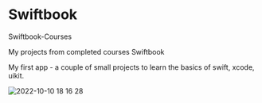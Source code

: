 # Swiftbook

Swiftbook-Courses

My projects from completed courses Swiftbook

My first app - a couple of small projects to learn the basics of swift, xcode, uikit.

![2022-10-10 18 16 28](https://user-images.githubusercontent.com/110721351/194864454-3464c8fe-83cd-4445-b8e7-9dd40525ead0.jpg)
